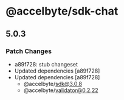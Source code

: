# @accelbyte/sdk-chat

## 5.0.3

### Patch Changes

- a89f728: stub changeset
- Updated dependencies [a89f728]
- Updated dependencies [a89f728]
  - @accelbyte/sdk@3.0.8
  - @accelbyte/validator@0.2.22
